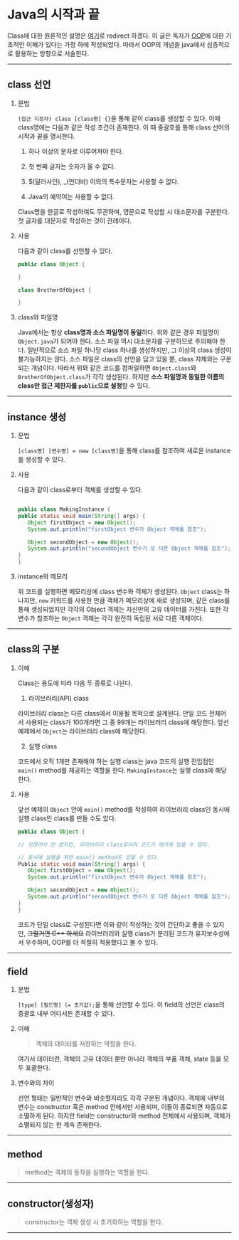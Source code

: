 # Java의 시작과 끝

Class에 대한 원론적인 설명은 [여기](https://github.com/976520/TIL/blob/main/Java/Object%20Oriented%20Programming/%EA%B0%9C%EB%85%90.md)로 redirect 하겠다. 이 글은 독자가 [OOP](https://github.com/976520/TIL/tree/main/Java/Object%20Oriented%20Programming)에 대한 기초적인 이해가 있다는 가정 하에 작성되었다. 따라서 OOP의 개념을 java에서 심층적으로 활용하는 방향으로 서술한다.

---

## class 선언

1. 문법

   `(접근 지정자) class [class명] {}`을 통해 같이 class를 생성할 수 있다. 이때 class명에는 다음과 같은 작성 조건이 존재한다. 이 때 중괄호를 통해 class 선어의 시작과 끝을 명시한다.

   1. 하나 이상의 문자로 이루어져야 한다.

   2. 첫 번째 글자는 숫자가 올 수 없다.

   3. $(달러사인), \_(언더바) 이외의 특수문자는 사용할 수 없다.

   4. Java의 예약어는 사용할 수 없다.

   Class명을 한글로 작성하여도 무관하며, 영문으로 작성할 시 대소문자를 구분한다. 첫 글자를 대문자로 작성하는 것이 관례이다.

2. 사용

   다음과 같이 class를 선언할 수 있다.

   ```java
   public class Object {

   }

   class BrotherOfObject {

   }
   ```

3. class와 파일명

   Java에서는 항상 **class명과 소스 파일명이 동일**하다. 위와 같은 경우 파일명이 `Object.java`가 되어야 한다. 소스 파일 역시 대소문자를 구분하므로 주의해야 한다. 일반적으로 소스 파일 하나당 class 하나를 생성하지만, 그 이상의 class 생성이 불가능하지는 않다. 소스 파일은 class의 선언을 담고 있을 뿐, class 자체와는 구분되는 개념이다. 따라서 위와 같은 코드를 컴파일하면 `Object.class`와 `BrotherOfObject.class`가 각각 생성된다. 하지만 **소스 파일명과 동일한 이름의 class만 접근 제한자를 `public`으로 설정**할 수 있다.

---

## instance 생성

1. 문법

   `[class명] [변수명] = new [class명]`을 통해 class를 참조하여 새로운 instance를 생성할 수 있다.

2. 사용

   다음과 같이 class로부터 객체를 생성할 수 있다.

   ```java

   public class MakingInstance {
   public static void main(String[] args) {
      Object firstObject = new Object();
      System.out.println("firstObject 변수가 Object 객체를 참조");

      Object secondObject = new Object();
      System.out.println("secondObject 변수가 또 다른 Object 객체를 참조");
   }
   }
   ```

3. instance와 메모리

   위 코드를 실행하면 메모리상에 class 변수와 객체가 생성된다. `Object` class는 하나지만, `new` 키워드를 사용한 만큼 객체가 메모리상에 새로 생성되며, 같은 class를 통해 생성되었지만 각각의 Object 객체는 자신만의 고유 데이터를 가진다. 또한 각 변수가 참조하는 `Object` 객체는 각각 완전히 독립된 서로 다른 객체이다.

---

## class의 구분

1. 이해

   Class는 용도에 따라 다음 두 종류로 나뉜다.

   1. 라이브러리(API) class

   라이브러리 class는 다른 class에서 이용될 목적으로 설계된다. 만일 코드 전체어서 사용되는 class가 100개라면 그 중 99개는 라이브러리 class에 해당한다. 앞선 예제에서 `Object`는 라이브러리 class에 해당한다.

   2. 실행 class

   코드에서 오직 1개만 존재해야 하는 실행 class는 java 코드의 실행 진입점인 `main()` method를 제공하는 역할을 한다. `MakingInstance`는 실행 class에 해당한다.

2. 사용

   앞선 예제의 `Object` 안에 `main()` method를 작성하여 라이브러리 class인 동시에 실행 class인 class를 만들 수도 있다.

   ```java
   public class Object {

   // 귀찮아서 안 썼지만, 라이브러리 class로서의 코드가 여기에 있을 수 있다.

   // 동시에 실행을 위한 main() method도 있을 수 있다.
   Public static void main(String[] args) {
      Object firstObject = new Object();
      System.out.println("firstObject 변수가 Object 객체를 참조");

      Object secondObject = new Object();
      System.out.println("secondObject 변수가 또 다른 Object 객체를 참조");
   }
   }
   ```

   코드가 단일 class로 구성된다면 이와 같이 작성하는 것이 간단하고 좋을 수 있지만, ~~그럴거면 C++ 하세요~~ 라이브러리와 실행 class가 분리된 코드가 유지보수성에서 우수하며, OOP를 더 적절히 적용했다고 볼 수 있다.

---

## field

1. 문법

   `[type] [필드명] (= 초기값);`을 통해 선언할 수 있다. 이 field의 선언은 class의 중괄호 내부 어디서든 존재할 수 있다.

2. 이해

   > 객체의 데이터를 저장하는 역할을 한다.

   여기서 데이터란, 객체의 고유 데이터 뿐만 아니라 객체의 부품 객체, state 등을 모두 포괄한다.

3. 변수와의 차이

   선언 형태는 일반적인 변수와 비슷할지라도 각각 구분된 개념이다. 객체에 내부의 변수는 constructor 혹은 method 안에서만 사용되며, 이들이 종료되면 자동으로 소멸하게 된다. 하지만 field는 constructor와 method 전체에서 사용되며, 객체가 소멸되지 않는 한 계속 존재한다.

---

## method

> method는 객체의 동작을 실행하는 역할을 한다.

---

## constructor(생성자)

> constructor는 객체 생성 시 초기화하는 역할을 한다.

---
